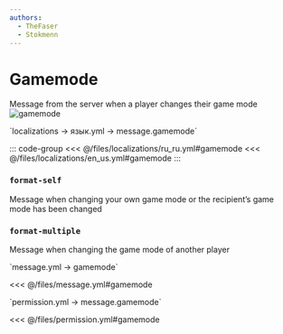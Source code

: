 ```yaml
---
authors:
  - TheFaser
  - Stokmenn
---
```


# Gamemode

Message from the server when a player changes their game mode  
![gamemode](/gamemode.png)

[//]: # (localization)
<!--@include: @/parts/words.md#localization-->
<!--@include: @/parts/words.md#path--> `localizations → язык.yml → message.gamemode`

<!--@include: @/parts/words.md#default-->

::: code-group
<<< @/files/localizations/ru_ru.yml#gamemode
<<< @/files/localizations/en_us.yml#gamemode
:::

### `format-self`

Message when changing your own game mode or the recipient’s game mode has been changed

### `format-multiple`

Message when changing the game mode of another player

[//]: # (message.yml)
<!--@include: @/parts/words.md#setting-->
<!--@include: @/parts/words.md#path--> `message.yml → gamemode`

<!--@include: @/parts/words.md#default-->
<<< @/files/message.yml#gamemode

<!--@include: @/parts/enable.md-->
<!--@include: @/parts/destination.md-->
<!--@include: @/parts/sound.md-->

[//]: # (permission.yml)
<!--@include: @/parts/words.md#permission-->
<!--@include: @/parts/words.md#path--> `permission.yml → message.gamemode`

<!--@include: @/parts/words.md#default-->
<<< @/files/permission.yml#gamemode

<!--@include: @/parts/permission/permissionTier3.md-->
<!--@include: @/parts/permission/sound.md-->

